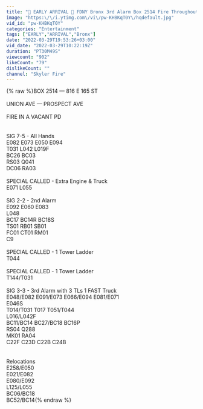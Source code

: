 ```yaml
---
title: "🌟 EARLY ARRIVAL 🌟 FDNY Bronx 3rd Alarm Box 2514 Fire Throughout a Vacant PD Exterior Operations"
image: "https:\/\/i.ytimg.com\/vi\/pw-KHBKqT0Y\/hqdefault.jpg"
vid_id: "pw-KHBKqT0Y"
categories: "Entertainment"
tags: ["EARLY","ARRIVAL","Bronx"]
date: "2022-03-29T19:53:26+03:00"
vid_date: "2022-03-29T10:22:19Z"
duration: "PT30M49S"
viewcount: "902"
likeCount: "79"
dislikeCount: ""
channel: "Skyler Fire"
---
```

{% raw %}BOX 2514         —          816 E 165 ST <br /><br />UNION AVE      —       PROSPECT AVE <br /><br />FIRE IN A VACANT PD <br /><br /><br />SIG 7-5 - All Hands <br />E082 E073 E050 E094 <br />T031 L042 L019F <br />BC26 BC03 <br />RS03 Q041 <br />DC06 RA03 <br /><br />SPECIAL CALLED - Extra Engine &amp; Truck <br />E071 L055 <br /><br />SIG 2-2 - 2nd Alarm <br />E092 E060 E083 <br />L048<br />BC17 BC14R BC18S <br />TS01 RB01 SB01 <br />FC01 CT01 RM01 <br />C9 <br /><br />SPECIAL CALLED - 1 Tower Ladder <br />T044 <br /><br />SPECIAL CALLED - 1 Tower Ladder <br />T144/T031 <br /><br />SIG 3-3 - 3rd Alarm with 3 TLs 1 FAST Truck <br />E048/E082   E091/E073  E066/E094   E081/E071<br />E046S <br />T014/T031  T017  T051/T044 <br />L016/L042F <br />BC11/BC14  BC27/BC18  BC16P <br />RS04 Q288 <br />MK01 RA04 <br />C22F C23D C22B C24B <br /><br /><br />Relocations <br />E258/E050 <br />E021/E082 <br />E080/E092 <br />L125/L055 <br />BC06/BC18 <br />BC52/BC14{% endraw %}
